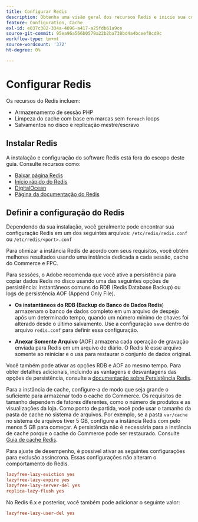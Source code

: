 ```yaml
---
title: Configurar Redis
description: Obtenha uma visão geral dos recursos Redis e inicie sua configuração Redis.
feature: Configuration, Cache
exl-id: e037c382-334a-4096-a417-a25fdb61a9ce
source-git-commit: 95ea96a566b0579a22b2ba738bd4a4bceef8cd9c
workflow-type: tm+mt
source-wordcount: '372'
ht-degree: 0%

---
```


# Configurar Redis

Os recursos do Redis incluem:

- Armazenamento de sessão PHP
- Limpeza do cache com base em marcas sem `foreach` loops
- Salvamentos no disco e replicação mestre/escravo

## Instalar Redis

A instalação e configuração do software Redis está fora do escopo deste guia. Consulte recursos como:

- [Baixar página Redis](https://redis.io/download)
- [Início rápido do Redis](https://redis.io/docs/getting-started/)
- [DigitalOcean](https://www.digitalocean.com/community/tutorials/how-to-install-and-use-redis)
- [Página da documentação do Redis](https://redis.io/docs)

## Definir a configuração do Redis

Dependendo da sua instalação, você geralmente pode encontrar sua configuração Redis em um dos seguintes arquivos: `/etc/redis/redis.conf` ou `/etc/redis/<port>.conf`

Para otimizar a instância Redis de acordo com seus requisitos, você obtém melhores resultados usando uma instância dedicada a cada sessão, cache do Commerce e FPC.

Para sessões, o Adobe recomenda que você ative a persistência para copiar dados Redis no disco usando uma das seguintes opções de persistência: instantâneos comuns do RDB (Redis Database Backup) ou logs de persistência AOF (Append Only File).

- **Os instantâneos do RDB (Backup do Banco de Dados Redis**) armazenam o banco de dados completo em um arquivo de despejo após um determinado tempo, quando um número mínimo de chaves foi alterado desde o último salvamento. Use a configuração `save` dentro do arquivo `redis.conf` para definir essa configuração.

- **Anexar Somente Arquivo** (AOF) armazena cada operação de gravação enviada para Redis em um arquivo de diário. O Redis lê esse arquivo somente ao reiniciar e o usa para restaurar o conjunto de dados original.

Você também pode ativar as opções RDB e AOF ao mesmo tempo. Para obter detalhes adicionais, incluindo as vantagens e desvantagens das opções de persistência, consulte a [documentação sobre Persistência Redis](https://redis.io/topics/persistence).

Para a instância de cache, configure-a de modo que seja grande o suficiente para armazenar todo o cache do Commerce. Os requisitos de tamanho dependem de fatores diferentes, como o número de produtos e as visualizações da loja. Como ponto de partida, você pode usar o tamanho da pasta de cache no sistema de arquivos. Por exemplo, se a pasta `var/cache` no sistema de arquivos tiver 5 GB, configure a instância Redis com pelo menos 5 GB para começar. A persistência não é necessária para a instância de cache porque o cache do Commerce pode ser restaurado. Consulte [Guia de cache Redis](https://redis.io/docs/latest/develop/use/).

Para ajuste de desempenho, é possível ativar as seguintes configurações para exclusão assíncrona. Essas configurações não alteram o comportamento do Redis.

```ini
lazyfree-lazy-eviction yes
lazyfree-lazy-expire yes
lazyfree-lazy-server-del yes
replica-lazy-flush yes
```

No Redis 6.x e posterior, você também pode adicionar o seguinte valor:

```ini
lazyfree-lazy-user-del yes
```

